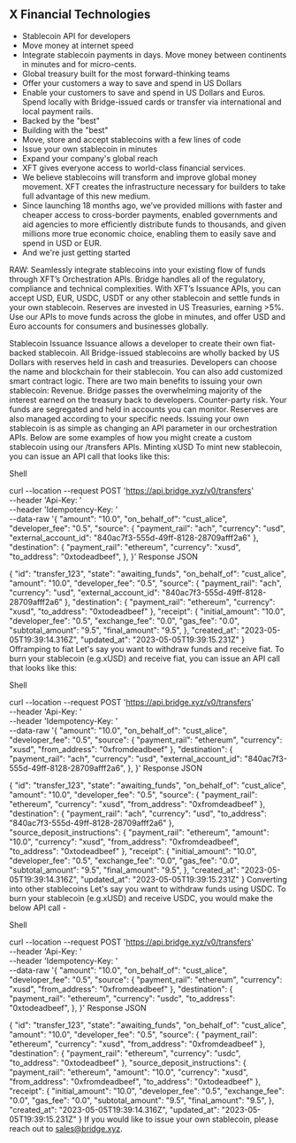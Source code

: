## X Financial Technologies

- Stablecoin API for developers
- Move money at internet speed
- Integrate stablecoin payments in days. Move money between continents in minutes and for micro-cents.
- Global treasury built for the most forward-thinking teams
- Offer your customers a way to save and spend in US Dollars
- Enable your customers to save and spend in US Dollars and Euros. Spend locally with Bridge-issued cards or transfer via international and local payment rails.
- Backed by the "best"
- Building with the "best"
- Move, store and accept stablecoins with a few lines of code
- Issue your own stablecoin in minutes
- Expand your company's global reach
- XFT gives everyone access to world-class financial services.
- We believe stablecoins will transform and improve global money movement. XFT creates the infrastructure necessary for builders to take full advantage of this new medium.
- Since launching 18 months ago, we’ve provided millions with faster and cheaper access to cross-border payments, enabled governments and aid agencies to more efficiently distribute funds to thousands, and given millions more true economic choice, enabling them to easily save and spend in USD or EUR.
- And we're just getting started



RAW:
Seamlessly integrate stablecoins into your existing flow of funds through XFT’s Orchestration APIs. Bridge handles all of the regulatory, compliance and technical complexities. With XFT’s Issuance APIs, you can accept USD, EUR, USDC, USDT or any other stablecoin and settle funds in your own stablecoin. Reserves are invested in US Treasuries, earning >5%. Use our APIs to move funds across the globe in minutes, and offer USD and Euro accounts for consumers and businesses globally.

Stablecoin Issuance
Issuance allows a developer to create their own fiat-backed stablecoin. All Bridge-issued stablecoins are wholly backed by US Dollars with reserves held in cash and treasuries. Developers can choose the name and blockchain for their stablecoin. You can also add customized smart contract logic.
There are two main benefits to issuing your own stablecoin:
Revenue. Bridge passes the overwhelming majority of the interest earned on the treasury back to developers.
Counter-party risk. Your funds are segregated and held in accounts you can monitor. Reserves are also managed according to your specific needs.
Issuing your own stablecoin is as simple as changing an API parameter in our orchestration APIs.
Below are some examples of how you might create a custom stablecoin using our /transfers APIs.
Minting xUSD
To mint new stablecoin, you can issue an API call that looks like this:

Shell

curl --location --request POST 'https://api.bridge.xyz/v0/transfers' \
--header 'Api-Key: <API Key>' \
--header 'Idempotency-Key: <Unique Idempotency Key>' \
--data-raw '{
  "amount": "10.0",
  "on_behalf_of": "cust_alice",
  "developer_fee": "0.5",
  "source": {
    "payment_rail": "ach",
    "currency": "usd",
    "external_account_id": "840ac7f3-555d-49ff-8128-28709afff2a6"
  },
  "destination": {
    "payment_rail": "ethereum",
    "currency": "xusd",
    "to_address": "0xtodeadbeef",
  },
}'
Response
JSON

{
  "id": "transfer_123",
  "state": "awaiting_funds",
  "on_behalf_of": "cust_alice",
  "amount": "10.0",
  "developer_fee": "0.5",
  "source": {
    "payment_rail": "ach",
    "currency": "usd",
    "external_account_id": "840ac7f3-555d-49ff-8128-28709afff2a6"
  },
  "destination": {
    "payment_rail": "ethereum",
    "currency": "xusd",
    "to_address": "0xtodeadbeef"
  },
  "receipt": {
    "initial_amount": "10.0",
    "developer_fee": "0.5",
    "exchange_fee": "0.0",
    "gas_fee": "0.0",
    "subtotal_amount": "9.5",
    "final_amount": "9.5",
  },
  "created_at": "2023-05-05T19:39:14.316Z",
  "updated_at": "2023-05-05T19:39:15.231Z"
}
Offramping to fiat
Let's say you want to withdraw funds and receive fiat. To burn your stablecoin (e.g.xUSD) and receive fiat, you can issue an API call that looks like this:

Shell

curl --location --request POST 'https://api.bridge.xyz/v0/transfers' \
--header 'Api-Key: <API Key>' \
--header 'Idempotency-Key: <Unique Idempotency Key>' \
--data-raw '{
  "amount": "10.0",
  "on_behalf_of": "cust_alice",
  "developer_fee": "0.5",
  "source": {
    "payment_rail": "ethereum",
    "currency": "xusd",
    "from_address": "0xfromdeadbeef"
  },
  "destination": {
    "payment_rail": "ach",
    "currency": "usd",
    "external_account_id": "840ac7f3-555d-49ff-8128-28709afff2a6",
  },
}'
Response
JSON

{
  "id": "transfer_123",
  "state": "awaiting_funds",
  "on_behalf_of": "cust_alice",
  "amount": "10.0",
  "developer_fee": "0.5",
  "source": {
    "payment_rail": "ethereum",
    "currency": "xusd",
    "from_address": "0xfromdeadbeef"
  },
  "destination": {
    "payment_rail": "ach",
    "currency": "usd",
    "to_address": "840ac7f3-555d-49ff-8128-28709afff2a6"
  },
  "source_deposit_instructions": {
    "payment_rail": "ethereum",
    "amount": "10.0",
    "currency": "xusd",
    "from_address": "0xfromdeadbeef",
    "to_address": "0xtodeadbeef"
  },
  "receipt": {
    "initial_amount": "10.0",
    "developer_fee": "0.5",
    "exchange_fee": "0.0",
    "gas_fee": "0.0",
    "subtotal_amount": "9.5",
    "final_amount": "9.5",
  },
  "created_at": "2023-05-05T19:39:14.316Z",
  "updated_at": "2023-05-05T19:39:15.231Z"
}
Converting into other stablecoins
Let's say you want to withdraw funds using USDC. To burn your stablecoin (e.g.xUSD) and receive USDC, you would make the below API call -

Shell

curl --location --request POST 'https://api.bridge.xyz/v0/transfers' \
--header 'Api-Key: <API Key>' \
--header 'Idempotency-Key: <Unique Idempotency Key>' \
--data-raw '{
  "amount": "10.0",
  "on_behalf_of": "cust_alice",
  "developer_fee": "0.5",
  "source": {
    "payment_rail": "ethereum",
    "currency": "xusd",
    "from_address": "0xfromdeadbeef"
  },
  "destination": {
    "payment_rail": "ethereum",
    "currency": "usdc",
    "to_address": "0xtodeadbeef",
  },
}'
Response
JSON

{
  "id": "transfer_123",
  "state": "awaiting_funds",
  "on_behalf_of": "cust_alice",
  "amount": "10.0",
  "developer_fee": "0.5",
  "source": {
    "payment_rail": "ethereum",
    "currency": "xusd",
    "from_address": "0xfromdeadbeef"
  },
  "destination": {
    "payment_rail": "ethereum",
    "currency": "usdc",
    "to_address": "0xtodeadbeef"
  },
  "source_deposit_instructions": {
    "payment_rail": "ethereum",
    "amount": "10.0",
    "currency": "xusd",
    "from_address": "0xfromdeadbeef",
    "to_address": "0xtodeadbeef"
  },
  "receipt": {
    "initial_amount": "10.0",
    "developer_fee": "0.5",
    "exchange_fee": "0.0",
    "gas_fee": "0.0",
    "subtotal_amount": "9.5",
    "final_amount": "9.5",
  },
  "created_at": "2023-05-05T19:39:14.316Z",
  "updated_at": "2023-05-05T19:39:15.231Z"
}
If you would like to issue your own stablecoin, please reach out to sales@bridge.xyz.


